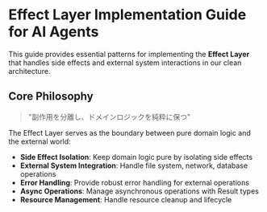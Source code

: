 # Effect Layer Implementation Guide for AI Agents

This guide provides essential patterns for implementing the **Effect Layer** that handles side effects and external system interactions in our clean architecture.

## Core Philosophy

> "副作用を分離し、ドメインロジックを純粋に保つ"

The Effect Layer serves as the boundary between pure domain logic and the external world:
- **Side Effect Isolation**: Keep domain logic pure by isolating side effects
- **External System Integration**: Handle file system, network, database operations
- **Error Handling**: Provide robust error handling for external operations
- **Async Operations**: Manage asynchronous operations with Result types
- **Resource Management**: Handle resource cleanup and lifecycle
